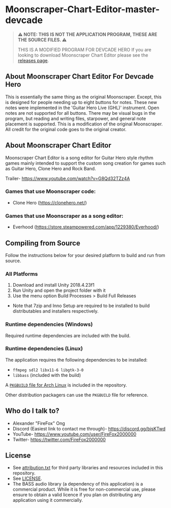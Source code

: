 # Moonscraper-Chart-Editor-master-devcade
 
> **⚠️ NOTE: THIS IS NOT THE APPLICATION PROGRAM, THESE ARE THE SOURCE FILES. ⚠️**
>
> THIS IS A MODIFIED PROGRAM FOR DEVCADE HERO
> If you are looking to download Moonscraper Chart Editor please see the
> [releases page](https://github.com/FireFox2000000/Moonscraper-Chart-Editor/releases).

## About Moonscraper Chart Editor For Devcade Hero
This is essentially the same thing as the original Moonscraper. Except, this is designed for people needing up to eight buttons for notes. These new notes were implemented in the 'Guitar Hero Live (GHL)' instrument. Open notes are not supported for all buttons. There may be visual bugs in the program, but reading and writing files, starpower, and general note placement is supported. This is a modification of the original Moonscraper. All credit for the original code goes to the original creator.

## About Moonscraper Chart Editor
Moonscraper Chart Editor is a song editor for Guitar Hero style rhythm games mainly intended to support the custom song creation for games such as Guitar Hero, Clone Hero and Rock Band.

Trailer- https://www.youtube.com/watch?v=G8Qd32TZz4A

### Games that use Moonscraper code:
- Clone Hero (https://clonehero.net/)

### Games that use Moonscraper as a song editor:
- Everhood (https://store.steampowered.com/app/1229380/Everhood/)

## Compiling from Source
Follow the instructions below for your desired platform to build and run from source.

### All Platforms
1. Download and install Unity 2018.4.23f1
2. Run Unity and open the project folder with it
3. Use the menu option Build Processes > Build Full Releases
  - Note that 7zip and Inno Setup are required to be installed to build distributables and installers respectively. 

### Runtime dependencies (Windows)
Required runtime dependencies are included with the build.

### Runtime dependencies (Linux)
The application requires the following dependencies to be installed:
- `ffmpeg sdl2 libx11-6 libgtk-3-0`
- `libbass` (included with the build)

A [`PKGBUILD` file for Arch Linux](aur/PKGBUILD) is included in the repository.

Other distribution packagers can use the `PKGBUILD` file for reference.

## Who do I talk to?
* Alexander "FireFox" Ong
* Discord (Easiest link to contact me through)- https://discord.gg/bjsKTwd
* YouTube- https://www.youtube.com/user/FireFox2000000
* Twitter- https://twitter.com/FireFox2000000

## License
- See [attribution.txt](https://github.com/FireFox2000000/Moonscraper-Chart-Editor/blob/master/Moonscraper%20Chart%20Editor/Assets/Documentation/attribution.txt) for third party libraries and resources included in this repository.
- See [LICENSE](LICENSE).
- The BASS audio library (a dependency of this application) is a commercial product. While it is free for non-commercial use, please ensure to obtain a valid licence if you plan on distributing any application using it commercially.

